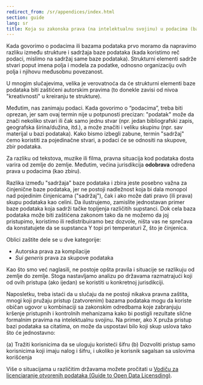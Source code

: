 ```yaml
---
redirect_from: /sr/appendices/index.html
section: guide
lang: sr
title: Koja su zakonska prava (na intelektualnu svojinu) u podacima (bazama podataka)
---
```


Kada govorimo o podacima ili bazama podataka prvo moramo da napravimo razliku između strukture i sadržaja baze podataka (kada koristimo reč podaci, mislimo na sadržaj same baze podataka). Strukturni elementi sadrže stvari poput imena polja i modela za podatke, odnosno organizaciju ovih polja i njihovu međusobnu povezanost.

U mnogim slučajevima, velika je verovatnoća da će strukturni elementi baze podataka biti zaštićeni autorskim pravima (to donekle zavisi od nivoa "kreativnosti" u kreiranju te strukture).

Međutim, nas zanimaju podaci. Kada govorimo o “podacima”, treba biti oprezan, jer sam ovaj termin nije u potpunosti precizan: "podatak" može da znači nekoliko stvari ili čak samo jednu stvar (npr. jedan bibliografski zapis, geografska širina/dužina, itd.), a može značiti i veliku skupinu (npr. sav materijal u bazi podataka). Kako bismo izbegli zabune, termin "sadržaj" ćemo koristiti za pojedinačne stvari, a podaci će se odnositi na skupove, zbir podataka.

Za razliku od tekstova, muzike ili filma, pravna situacija kod podataka dosta varira od zemlje do zemlje. Međutim, većina jurisdikcija **odobrava** određena prava u podacima (kao zbiru).

Razlika između "sadržaja" baze podataka i zbira jeste posebno važna za činjenične baze podataka, jer ne postoji nadležnost koja bi dala monopol nad pojedinim činjenicama ("sadržaj"), čak i ako može dati pravo (ili prava) skupu podataka kao celini. Da ilustrujemo, zamislite jednostavan primer baze podataka koja sadrži tačke topljenja različitih supstanci. Dok cela baza podataka može biti zaštićena zakonom tako da ne možemo da joj pristupimo, koristimo ili redistribuiramo bez dozvole, ništa vas ne sprečava da konstatujete da se supstanca Y topi pri temperaturi Z, što je činjenica.

Oblici zaštite dele se u dve kategorije:

-   Autorska prava za kompilacije
-   *Sui generis* prava za skupove podataka

Kao što smo već naglasili, ne postoje opšta pravila i situacije se razlikuju od zemlje do zemlje. Stoga nastavljamo analizu po državama razmatrajući koji od ovih pristupa (ako ijedan) se koristiti u konkretnoj jurisdikciji.

Naposletku, treba istaći da u slučaju da ne postoji nikakva pravna zaštita, mnogi koji pružaju pristup (zatvorenim) bazama podataka mogu da koriste običan ugovor u kombinaciji sa zakonskim odredbama koje zabranjuju kršenje pristupnih i kontrolnih mehanizama kako bi postigli rezultate slične formalnim pravima na intelektualnu svojinu. Na primer, ako X pruža pristup bazi podataka sa citatima, on može da uspostavi bilo koji skup uslova tako što će jednostavno:

(a) Tražiti korisnicima da se uloguju koristeći šifru
(b) Dozvoliti pristup samo korisnicima koji imaju nalog i šifru, i ukoliko je korisnik sagalsan sa uslovima korišćenja

Više o situacijama u različitim državama možete pročitati u [Vodiču za licenciaranje otvorenih podataka (Guide to Open Data Licensding)](http://opendefinition.org/guide/data/).
